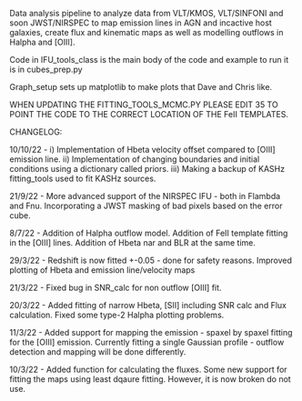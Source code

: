 Data analysis pipeline to analyze data from VLT/KMOS, VLT/SINFONI and soon JWST/NIRSPEC to map emission lines in AGN and incactive host galaxies, create flux and kinematic maps as well as modelling outflows in Halpha and [OIII].

Code in IFU_tools_class is the main body of the code and example to run it is in cubes_prep.py

Graph_setup sets up matplotlib to make plots that Dave and Chris like.

WHEN UPDATING THE FITTING_TOOLS_MCMC.PY PLEASE EDIT 35 TO POINT THE CODE TO THE CORRECT LOCATION OF THE FeII TEMPLATES.

CHANGELOG:

10/10/22 -  i) Implementation of Hbeta velocity offset compared to [OIII] emission line.
            ii) Implementation of changing boundaries and initial conditions using a dictionary called priors.
            iii) Making a backup of KASHz fitting_tools used to fit KASHz sources. 

21/9/22 - More advanced support of the NIRSPEC IFU - both in Flambda and Fnu. Incorporating a JWST masking of bad pixels based on the error cube.

8/7/22 - Addition of Halpha outflow model. Addition of FeII template fitting in the [OIII] lines. Addition of Hbeta nar and BLR at the same time.

29/3/22 - Redshift is now fitted +-0.05 - done for safety reasons. Improved plotting of Hbeta and emission line/velocity maps

21/3/22 - Fixed bug in SNR_calc for non outflow [OIII] fit.

20/3/22 - Added fitting of narrow Hbeta, [SII] including SNR calc and Flux calculation. Fixed some type-2 Halpha plotting problems.

11/3/22 - Added support for mapping the emission - spaxel by spaxel fitting for the [OIII] emission. Currently fitting a single Gaussian profile - outflow detection and mapping will be done differently.

10/3/22 - Added function for calculating the fluxes. Some new support for fitting the maps using least dqaure fitting. However, it is now broken do not use.
